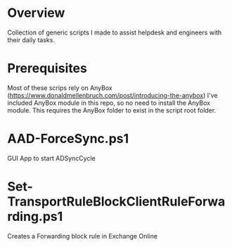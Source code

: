 # Overview
Collection of generic scripts I made to assist helpdesk and engineers with their daily tasks.

# Prerequisites
Most of these scrips rely on AnyBox (https://www.donaldmellenbruch.com/post/introducing-the-anybox)
I've included AnyBox module in this repo, so no need to install the AnyBox module.
This requires the AnyBox folder to exist in the script root folder.

# AAD-ForceSync.ps1
GUI App to start ADSyncCycle

# Set-TransportRuleBlockClientRuleForwarding.ps1
Creates a Forwarding block rule in Exchange Online
